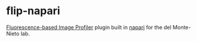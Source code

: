 # flip-napari

<ins>Fluorescence-based Image Profiler</ins> plugin built in [napari](https://github.com/napari/napari) for the del Monte-Nieto lab.
